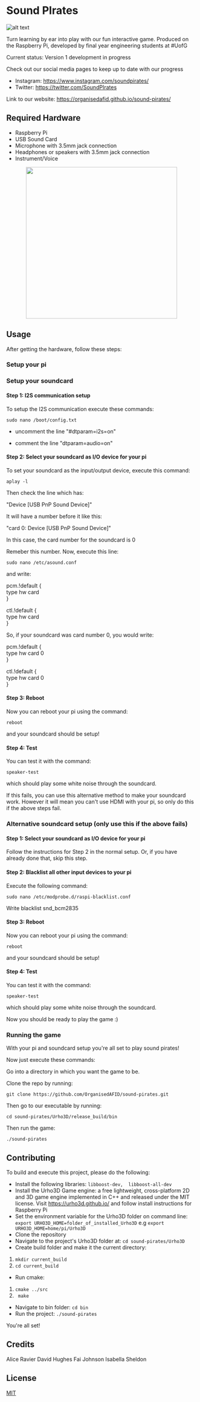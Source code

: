 # Sound PIrates
![alt text](https://raw.githubusercontent.com/OrganisedAFID/sound-pirates/main/assets/Logo.svg)

Turn learning by ear into play with our fun interactive game. Produced on the Raspberry Pi, developed by final year engineering students at #UofG

Current status: Version 1 development in progress 

Check out our social media pages to keep up to date with  our progress
- Instagram:  https://www.instagram.com/soundpirates/
- Twitter: https://twitter.com/SoundPIrates

Link to our website: https://organisedafid.github.io/sound-pirates/

## Required Hardware

- Raspberry Pi
- USB Sound Card
- Microphone with 3.5mm jack connection
- Headphones or speakers with 3.5mm jack connection
- Instrument/Voice

<p align="center">
<img src= "https://raw.githubusercontent.com/OrganisedAFID/sound-pirates/main/assets/SoundPIratesHardware.gif" width="400" height="400" >
</p>

## Usage

After getting the hardware, follow these steps:
### Setup your pi

### Setup your soundcard
#### Step 1: I2S communication setup
To setup the I2S communication execute these commands:

`sudo nano /boot/config.txt`

- uncomment the line "#dtparam=i2s=on"

- comment the line "dtparam=audio=on"

#### Step 2: Select your soundcard as I/O device for your pi
To set your soundcard as the input/output device, execute this command:

`aplay -l`

Then check the line which has:

"Device [USB PnP Sound Device]" 

It will have a number before it like this: 

"card 0: Device [USB PnP Sound Device]"

In this case, the card number for the soundcard is 0

Remeber this number. Now, execute this line:

`sudo nano /etc/asound.conf`

and write:


pcm.!default  { <br>
 type hw card <number-of-your-soundcard> <br>
}

ctl.!default { <br>
 type hw card <number-of-your-soundcard>  <br>
}

  
So, if your soundcard was card number 0, you would write:


pcm.!default  { <br>
 type hw card 0 <br>
}

ctl.!default { <br>
 type hw card 0 <br>
}


#### Step 3: Reboot
Now you can reboot your pi using the command:

`reboot`

and your soundcard should be setup!

#### Step 4: Test
You can test it with the command:

`speaker-test`

which should play some white noise through the soundcard.

If this fails, you can use this alternative method to make your soundcard work. However it will mean you can't use HDMI with your pi, so only do this if the above steps fail.

### Alternative soundcard setup (only use this if the above fails)

#### Step 1: Select your soundcard as I/O device for your pi
Follow the instructions for Step 2 in the normal setup. Or, if you have already done that, skip this step.

#### Step 2: Blacklist all other input devices to your pi
Execute the following command:

`sudo nano /etc/modprobe.d/raspi-blacklist.conf`

Write blacklist snd_bcm2835

#### Step 3: Reboot
Now you can reboot your pi using the command:

`reboot`

and your soundcard should be setup!

#### Step 4: Test
You can test it with the command:

`speaker-test`

which should play some white noise through the soundcard.

Now you should be ready to play the game :)

### Running the game
With your pi and soundcard setup you're all set to play sound pirates!

Now just execute these commands:

Go into a directory in which you want the game to be.

Clone the repo by running:

`git clone https://github.com/OrganisedAFID/sound-pirates.git`

Then go to our executable by running:

`cd sound-pirates/Urho3D/release_build/bin`

Then run the game:

`./sound-pirates`
  

## Contributing 

To build and execute this project, please do the following:
- Install  the following libraries: ```libboost-dev,  libboost-all-dev```
- Install the Urho3D Game engine: a free lightweight, cross-platform 2D and 3D game engine implemented in C++ and released under the MIT license. Visit https://urho3d.github.io/ and follow install instructions for Raspberry Pi
- Set the environment variable for the Urho3D folder on command line:\
```export URHO3D_HOME=folder_of_installed_Urho3D``` e.g ```export URHO3D_HOME=home/pi/Urho3D```
- Clone the repository
- Navigate to the project's Urho3D folder at: ```cd sound-pirates/Urho3D```
- Create build folder and make it the current directory: 
1) ```mkdir current_build``` 
2) ```cd current_build```
- Run cmake: 
1) ```cmake ../src```  
2) ``` make```
- Navigate to bin folder: ```cd bin```
- Run the project: ```./sound-pirates```

You're all set!

## Credits
Alice Ravier
David Hughes
Fai Johnson
Isabella Sheldon


## License 

[MIT](https://choosealicense.com/licenses/mit/)


